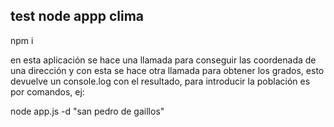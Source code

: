## test node appp clima

npm i

en esta aplicación se hace una llamada para conseguir las coordenada de una dirección y con esta se hace otra llamada para obtener los grados, esto devuelve un console.log con el resultado, para introducir la población es por comandos, ej:

node app.js -d "san pedro de gaillos"

